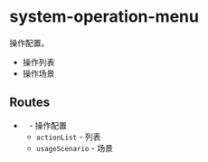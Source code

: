 # system-operation-menu

操作配置。

- 操作列表
- 操作场景

## Routes

- ` ` - 操作配置
  - `actionList` - 列表
  - `usageScenario` - 场景
